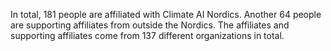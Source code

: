 In total, 181 people are affiliated with Climate AI Nordics. Another 64 people are supporting affiliates from outside the Nordics. The affiliates and supporting affiliates come from 137 different organizations in total.
